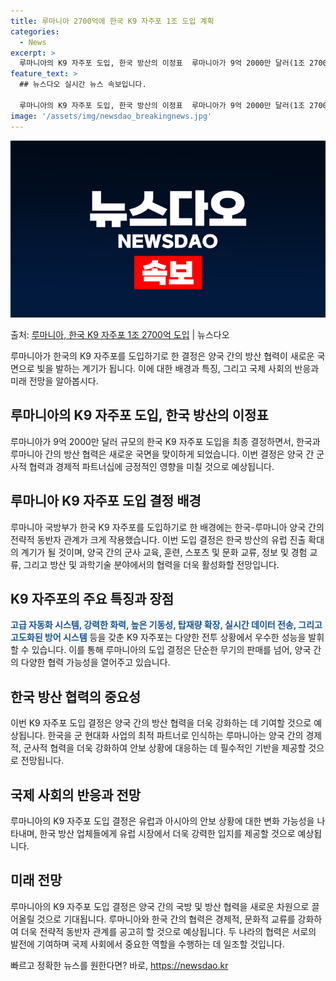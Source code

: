 ```yaml
---
title: 루마니아 2700억에 한국 K9 자주포 1조 도입 계획
categories:
  - News
excerpt: >
  루마니아의 K9 자주포 도입, 한국 방산의 이정표  루마니아가 9억 2000만 달러(1조 2700억 원) 규…
feature_text: >
  ## 뉴스다오 실시간 뉴스 속보입니다.

  루마니아의 K9 자주포 도입, 한국 방산의 이정표  루마니아가 9억 2000만 달러(1조 2700억 원) 규…
image: '/assets/img/newsdao_breakingnews.jpg'
---
```


![뉴스다오 속보](/assets/img/newsdao_breakingnews.jpg)

<p>출처: <a href="https://newsdao.kr/4331" rel="dofollow">루마니아, 한국 K9 자주포 1조 2700억 도입</a> | 뉴스다오</p>

<p data-ke-size="size16">루마니아가 한국의 K9 자주포를 도입하기로 한 결정은 양국 간의 방산 협력이 새로운 국면으로 빛을 발하는 계기가 됩니다. 이에 대한 배경과 특징, 그리고 국제 사회의 반응과 미래 전망을 알아봅시다.</p>

<h2 data-ke-size="size26">루마니아의 K9 자주포 도입, 한국 방산의 이정표</h2>

​​​​​​​루마니아가 9억 2000만 달러 규모의 한국 K9 자주포 도입을 최종 결정하면서, 한국과 루마니아 간의 방산 협력은 새로운 국면을 맞이하게 되었습니다. 이번 결정은 양국 간 군사적 협력과 경제적 파트너십에 긍정적인 영향을 미칠 것으로 예상됩니다.

<h2 data-ke-size="size26">루마니아 K9 자주포 도입 결정 배경</h2>

루마니아 국방부가 한국 K9 자주포를 도입하기로 한 배경에는 한국-루마니아 양국 간의 전략적 동반자 관계가 크게 작용했습니다. 이번 도입 결정은 한국 방산의 유럽 진출 확대의 계기가 될 것이며, 양국 간의 군사 교육, 훈련, 스포츠 및 문화 교류, 정보 및 경험 교류, 그리고 방산 및 과학기술 분야에서의 협력을 더욱 활성화할 전망입니다.

<h2 data-ke-size="size26">K9 자주포의 주요 특징과 장점</h2>

<b><span style="color: #1a5490;">고급 자동화 시스템, 강력한 화력, 높은 기동성, 탑재량 확장, 실시간 데이터 전송, 그리고 고도화된 방어 시스템</span></b> 등을 갖춘 K9 자주포는 다양한 전투 상황에서 우수한 성능을 발휘할 수 있습니다. 이를 통해 루마니아의 도입 결정은 단순한 무기의 판매를 넘어, 양국 간의 다양한 협력 가능성을 열어주고 있습니다.

<h2 data-ke-size="size26">한국 방산 협력의 중요성</h2>

이번 K9 자주포 도입 결정은 양국 간의 방산 협력을 더욱 강화하는 데 기여할 것으로 예상됩니다. 한국을 군 현대화 사업의 최적 파트너로 인식하는 루마니아는 양국 간의 경제적, 군사적 협력을 더욱 강화하여 안보 상황에 대응하는 데 필수적인 기반을 제공할 것으로 전망됩니다.

<h2 data-ke-size="size26">국제 사회의 반응과 전망</h2>

루마니아의 K9 자주포 도입 결정은 유럽과 아시아의 안보 상황에 대한 변화 가능성을 나타내며, 한국 방산 업체들에게 유럽 시장에서 더욱 강력한 입지를 제공할 것으로 예상됩니다.

<h2 data-ke-size="size26">미래 전망</h2>

루마니아의 K9 자주포 도입 결정은 양국 간의 국방 및 방산 협력을 새로운 차원으로 끌어올릴 것으로 기대됩니다. 루마니아와 한국 간의 협력은 경제적, 문화적 교류를 강화하여 더욱 전략적 동반자 관계를 공고히 할 것으로 예상됩니다. 두 나라의 협력은 서로의 발전에 기여하며 국제 사회에서 중요한 역할을 수행하는 데 일조할 것입니다.</p> 

빠르고 정확한 뉴스를 원한다면? 바로, <a href="https://newsdao.kr" rel="dofollow">https://newsdao.kr</a>


